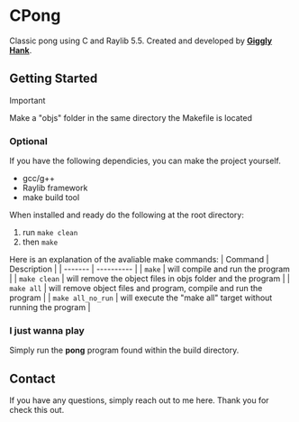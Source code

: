 # CPong
Classic pong using C and Raylib 5.5. Created and developed by **[Giggly Hank](https://github.com/gigglyHank)**.

## **Getting Started**
> [!IMPORTANT]
> Make a "objs" folder in the same directory the Makefile is located

### **Optional**
If you have the following dependicies, you can make the project yourself.

- gcc/g++
- Raylib framework
- make build tool

When installed and ready do the following at the root directory:

1. run `make clean`
2. then `make`

Here is an explanation of the avaliable make commands:
| Command | Description |
| ------- | ---------- |
| `make`  | will compile and run the program |
| `make clean` | will remove the object files in objs folder and the program |
| `make all` | will remove object files and program, compile and run the program |
| `make all_no_run` | will execute the "make all" target without running the program |


### **I just wanna play**
Simply run the **pong** program found within the build directory.

## **Contact**
If you have any questions, simply reach out to me here.
Thank you for check this out.
